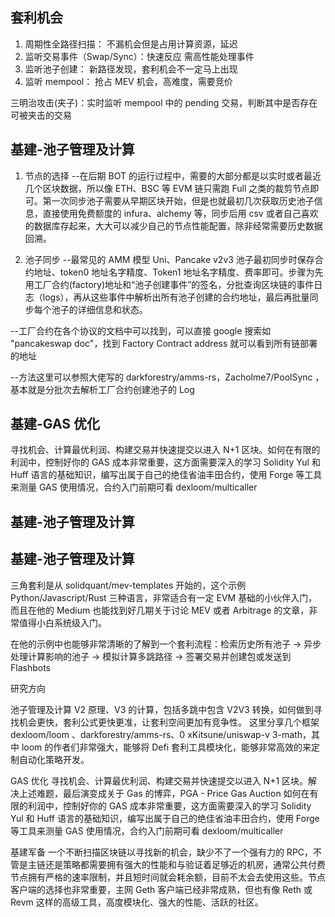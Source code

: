 ## 套利机会
1. 周期性全路径扫描：        不漏机会但是占用计算资源，延迟
2. 监听交易事件（Swap/Sync）：快速反应	需高性能处理事件
3. 监听池子创建：            新路径发现，套利机会不一定马上出现
4. 监听 mempool：           抢占 MEV 机会，高难度，需要竞价

三明治攻击(夹子)：实时监听 mempool 中的 pending 交易，判断其中是否存在可被夹击的交易

## 基建-池子管理及计算
1. 节点的选择
  --在后期 BOT 的运行过程中，需要的大部分都是以实时或者最近几个区块数据，所以像 ETH、BSC 等 EVM 链只需跑 Full 之类的裁剪节点即可。第一次同步池子需要从早期区块开始，但是也就最初几次获取历史池子信息，直接使用免费额度的 infura、alchemy 等，同步后用 csv 或者自己喜欢的数据库存起来，大大可以减少自己的节点性能配置，除非经常需要历史数据回溯。

2. 池子同步
  --最常见的 AMM 模型 Uni、Pancake v2v3 池子最初同步时保存合约地址、token0 地址名字精度、Token1 地址名字精度、费率即可。步骤为先用工厂合约(factory)地址和“池子创建事件”的签名，分批查询区块链的事件日志（logs），再从这些事件中解析出所有池子创建的合约地址，最后再批量同步每个池子的详细信息和状态。

  --工厂合约在各个协议的文档中可以找到，可以直接 google 搜索如 "pancakeswap doc"，找到 Factory Contract address 就可以看到所有链部署的地址

  --方法这里可以参照大佬写的 darkforestry/amms-rs，Zacholme7/PoolSync ，基本就是分批次去解析工厂合约创建池子的 Log
  
## 基建-GAS 优化
寻找机会、计算最优利润、构建交易并快速提交以进入 N+1 区块。如何在有限的利润中，控制好你的 GAS 成本非常重要，这方面需要深入的学习 Solidity Yul 和 Huff 语言的基础知识，编写出属于自己的绝佳省油丰田合约，使用 Forge 等工具来测量 GAS 使用情况，合约入门前期可看 dexloom/multicaller
## 基建-池子管理及计算
## 基建-池子管理及计算

三角套利是从 solidquant/mev-templates 开始的，这个示例 Python/Javascript/Rust 三种语言，非常适合有一定 EVM 基础的小伙伴入门，而且在他的 Medium 也能找到好几期关于讨论 MEV 或者 Arbitrage 的文章，非常值得小白系统级入门。

在他的示例中也能够非常清晰的了解到一个套利流程：检索历史所有池子 -> 异步处理计算影响的池子 -> 模拟计算多跳路径 -> 签署交易并创建包或发送到 Flashbots

研究方向

池子管理及计算
V2 原理、V3 的计算，包括多跳中包含 V2V3 转换，如何做到寻找机会更快，套利公式更快更准，让套利空间更加有竞争性。
这里分享几个框架 dexloom/loom 、darkforestry/amms-rs、0 xKitsune/uniswap-v 3-math，其中 loom 的作者们非常强大，能够将 Defi 套利工具模块化，能够非常高效的来定制自动化策略开发。

GAS 优化
寻找机会、计算最优利润、构建交易并快速提交以进入 N+1 区块。解决上述难题，最后演变成关于 Gas 的博弈，PGA - Price Gas Auction
如何在有限的利润中，控制好你的 GAS 成本非常重要，这方面需要深入的学习 Solidity Yul 和 Huff 语言的基础知识，编写出属于自己的绝佳省油丰田合约，使用 Forge 等工具来测量 GAS 使用情况，合约入门前期可看 dexloom/multicaller

基建军备
一个不断扫描区块链以寻找新的机会，缺少不了一个强有力的 RPC，不管是主链还是策略都需要拥有强大的性能和与验证着足够近的机房，通常公共付费节点拥有严格的速率限制，并且短时间就会耗余额，目前不太会去使用这些。节点客户端的选择也非常重要，主网 Geth 客户端已经非常成熟，但也有像 Reth 或 Revm 这样的高级工具，高度模块化、强大的性能、活跃的社区。


